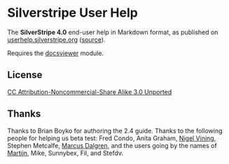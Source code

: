 # Silverstripe User Help

The **SilverStripe 4.0** end-user help in Markdown format, as published on
[userhelp.silverstripe.org](http://userhelp.silverstripe.org) 
([source](https://github.com/silverstripe/userhelp.silverstripe.org)).

Requires the [docsviewer](https://github.com/silverstripe/silverstripe-docsviewer) module.

## License

[CC Attribution-Noncommercial-Share Alike 3.0 Unported](http://creativecommons.org/licenses/by-nc-sa/3.0/)

## Thanks

Thanks to Brian Boyko for authoring the 2.4 guide.
Thanks to the following people for helping us beta test:
Fred Condo, Anita Graham, [Nigel Vining](http://www.greenskate.co.nz/), Stephen Metcalfe, 
[Marcus Dalgren](http://www.dragnet.se/), and the users going by the names of [Martijn](http://www.axyrmedia.nl/), Mike, Sunnybex, Fil, and Stefdv.
